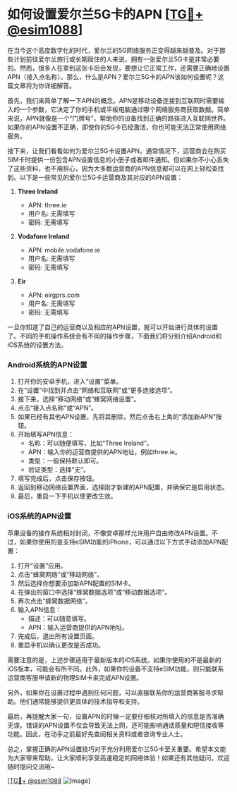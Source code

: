 # 如何设置爱尔兰5G卡的APN [[TG💪+ @esim1088](https://t.me/s/esim1088)]

在当今这个高度数字化的时代，爱尔兰的5G网络服务正变得越来越普及。对于那些计划前往爱尔兰旅行或长期居住的人来说，拥有一张爱尔兰5G卡是非常必要的。然而，很多人在拿到这张卡后会发现，要想让它正常工作，还需要正确地设置APN（接入点名称）。那么，什么是APN？爱尔兰5G卡的APN该如何设置呢？这篇文章将为你详细解答。

首先，我们来简单了解一下APN的概念。APN是移动设备连接到互联网时需要输入的一个参数，它决定了你的手机或平板电脑通过哪个网络服务商获取数据。简单来说，APN就像是一个“门牌号”，帮助你的设备找到正确的路径进入互联网世界。如果你的APN设置不正确，即使你的5G卡已经激活，你也可能无法正常使用网络服务。

接下来，让我们看看如何为爱尔兰5G卡设置APN。通常情况下，运营商会在购买SIM卡时提供一份包含APN设置信息的小册子或者邮件通知。但如果你不小心丢失了这些资料，也不用担心，因为大多数运营商的APN信息都可以在网上轻松查找到。以下是一些常见的爱尔兰5G卡运营商及其对应的APN设置：

1. **Three Ireland**  
   - APN: three.ie  
   - 用户名: 无需填写  
   - 密码: 无需填写  

2. **Vodafone Ireland**  
   - APN: mobile.vodafone.ie  
   - 用户名: 无需填写  
   - 密码: 无需填写  

3. **Eir**  
   - APN: eirgprs.com  
   - 用户名: 无需填写  
   - 密码: 无需填写  

一旦你知道了自己的运营商以及相应的APN设置，就可以开始进行具体的设置了。不同的手机操作系统会有不同的操作步骤，下面我们将分别介绍Android和iOS系统的设置方法。

### Android系统的APN设置

1. 打开你的安卓手机，进入“设置”菜单。
2. 在“设置”中找到并点击“网络和互联网”或“更多连接选项”。
3. 接下来，选择“移动网络”或“蜂窝网络设置”。
4. 点击“接入点名称”或“APN”。
5. 如果已经有其他APN设置，先将其删除，然后点击右上角的“添加新APN”按钮。
6. 开始填写APN信息：
   - 名称：可以随便填写，比如“Three Ireland”。
   - APN：输入你的运营商提供的APN地址，例如three.ie。
   - 类型：一般保持默认即可。
   - 验证类型：选择“无”。
7. 填写完成后，点击保存按钮。
8. 返回到移动网络设置界面，选择刚才新建的APN配置，并确保它是启用状态。
9. 最后，重启一下手机以使更改生效。

### iOS系统的APN设置

苹果设备的操作系统相对封闭，不像安卓那样允许用户自由修改APN设置。不过，如果你使用的是支持eSIM功能的iPhone，可以通过以下方式手动添加APN配置：

1. 打开“设置”应用。
2. 点击“蜂窝网络”或“移动网络”。
3. 然后选择你想要添加新APN配置的SIM卡。
4. 在弹出的窗口中选择“蜂窝数据选项”或“移动数据选项”。
5. 再次点击“蜂窝数据网络”。
6. 输入APN信息：
   - 描述：可以随意填写。
   - APN：输入运营商提供的APN地址。
7. 完成后，退出所有设置页面。
8. 重启手机以确认更改是否成功。

需要注意的是，上述步骤适用于最新版本的iOS系统。如果你使用的不是最新的iOS版本，可能会有所不同。此外，如果你的设备不支持eSIM功能，则只能联系运营商客服申请新的物理SIM卡来完成APN设置。

另外，如果你在设置过程中遇到任何问题，可以直接联系你的运营商客服寻求帮助。他们通常能够提供更具体的技术指导和支持。

最后，再提醒大家一句，设置APN的时候一定要仔细核对所填入的信息是否准确无误。错误的APN设置不仅会导致无法上网，还可能影响通话质量和短信接收等功能。因此，在动手之前最好先查阅相关资料或者咨询专业人士。

总之，掌握正确的APN设置技巧对于充分利用爱尔兰5G卡至关重要。希望本文能为大家带来帮助，让大家顺利享受高速稳定的网络体验！如果还有其他疑问，欢迎随时提问交流哦~

[[TG💪+ @esim1088](https://t.me/s/esim1088) ![Image](https://i.postimg.cc/4NQfJmqS/Snipaste-2025-05-13-00-14-12.png)]